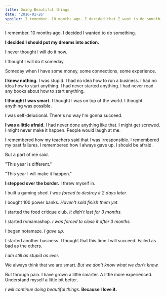 ```yaml
---
title: Doing Beautiful things
date: '2016-01-26'
spoiler: I remember. 10 months ago. I decided that I want to do something...
---
```


I remember. 10 months ago. I decided I wanted to do something.

**I decided I should put my dreams into action.**

I never thought I will do it now.

I thought I will do it someday.

Someday when I have some money, some connections, some experience.

**I knew nothing.** I was stupid. I had no idea how to run a business. I had no idea how to start anything. I had never started anything. I had never read any books about how to start anything.

**I thought I was smart.** I thought I was on top of the world. I thought anything was possible.

I was self-delusional. There's no way I'm gonna succeed.

**I was a little afraid.** I had never done anything like that. I might get screwed. I might never make it happen. People would laugh at me.

I remembered how my teachers said that I was irresponsible. I remembered my past failures. I remembered how I always gave up. I should be afraid.

But a part of me said.

"This year is different."

"This year I will make it happen."

**I stepped over the border.** I threw myself in.

I built a gaming shed. *I was forced to destroy it 2 days later.*

I bought 100 power banks. *Haven't sold finish them yet.*

I started the food critique club. *It didn't last for 3 months.*

I started rvmamashop. *I was forced to close it after 3 months.*

I began notamaze. *I gave up.*

I started another business. I thought that this time I will succeed. Failed as bad as the others.

*I am still as stupid as ever.*

We always think that we are smart. *But we don't know what we don't know.*

But through pain. I have grown a little smarter. A little more experienced. Understand myself a little bit better.

*I will continue doing beautiful things.* **Because I love it.**